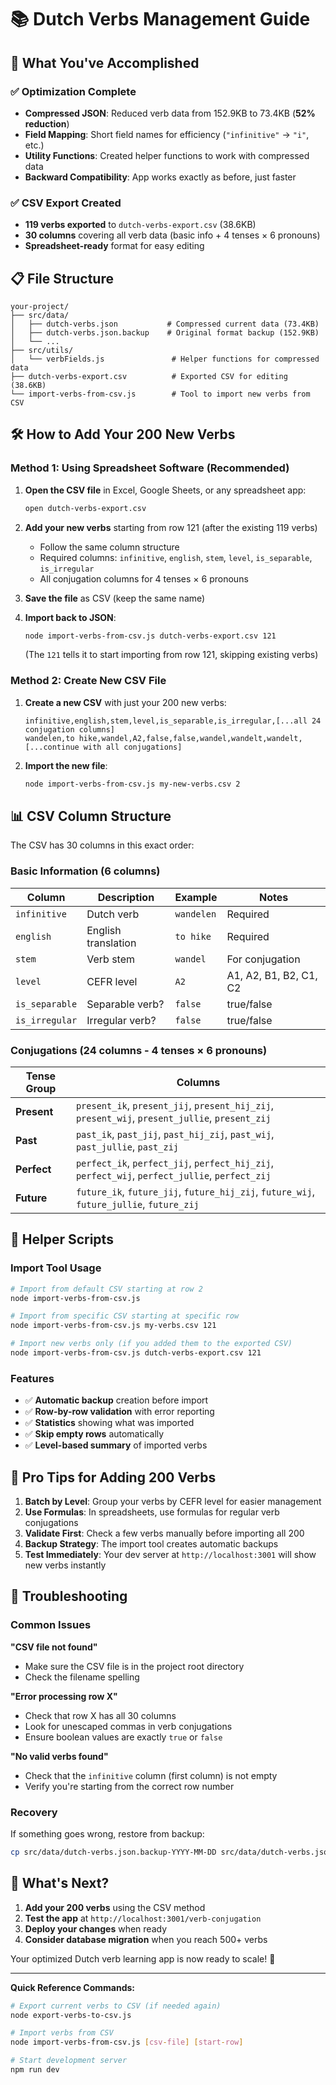# 📚 Dutch Verbs Management Guide

## 🎉 What You've Accomplished

### ✅ Optimization Complete
- **Compressed JSON**: Reduced verb data from 152.9KB to 73.4KB (**52% reduction**)
- **Field Mapping**: Short field names for efficiency (`"infinitive"` → `"i"`, etc.)
- **Utility Functions**: Created helper functions to work with compressed data
- **Backward Compatibility**: App works exactly as before, just faster

### ✅ CSV Export Created
- **119 verbs exported** to `dutch-verbs-export.csv` (38.6KB)
- **30 columns** covering all verb data (basic info + 4 tenses × 6 pronouns)
- **Spreadsheet-ready** format for easy editing

## 📋 File Structure

```
your-project/
├── src/data/
│   ├── dutch-verbs.json           # Compressed current data (73.4KB)
│   ├── dutch-verbs.json.backup    # Original format backup (152.9KB)
│   └── ...
├── src/utils/
│   └── verbFields.js               # Helper functions for compressed data
├── dutch-verbs-export.csv          # Exported CSV for editing (38.6KB)
└── import-verbs-from-csv.js        # Tool to import new verbs from CSV
```

## 🛠️ How to Add Your 200 New Verbs

### Method 1: Using Spreadsheet Software (Recommended)

1. **Open the CSV file** in Excel, Google Sheets, or any spreadsheet app:
   ```bash
   open dutch-verbs-export.csv
   ```

2. **Add your new verbs** starting from row 121 (after the existing 119 verbs)
   - Follow the same column structure
   - Required columns: `infinitive`, `english`, `stem`, `level`, `is_separable`, `is_irregular`
   - All conjugation columns for 4 tenses × 6 pronouns

3. **Save the file** as CSV (keep the same name)

4. **Import back to JSON**:
   ```bash
   node import-verbs-from-csv.js dutch-verbs-export.csv 121
   ```
   (The `121` tells it to start importing from row 121, skipping existing verbs)

### Method 2: Create New CSV File

1. **Create a new CSV** with just your 200 new verbs:
   ```
   infinitive,english,stem,level,is_separable,is_irregular,[...all 24 conjugation columns]
   wandelen,to hike,wandel,A2,false,false,wandel,wandelt,wandelt,[...continue with all conjugations]
   ```

2. **Import the new file**:
   ```bash
   node import-verbs-from-csv.js my-new-verbs.csv 2
   ```

## 📊 CSV Column Structure

The CSV has 30 columns in this exact order:

### Basic Information (6 columns)
| Column | Description | Example | Notes |
|--------|-------------|---------|-------|
| `infinitive` | Dutch verb | `wandelen` | Required |
| `english` | English translation | `to hike` | Required |
| `stem` | Verb stem | `wandel` | For conjugation |
| `level` | CEFR level | `A2` | A1, A2, B1, B2, C1, C2 |
| `is_separable` | Separable verb? | `false` | true/false |
| `is_irregular` | Irregular verb? | `false` | true/false |

### Conjugations (24 columns - 4 tenses × 6 pronouns)
| Tense Group | Columns |
|-------------|---------|
| **Present** | `present_ik`, `present_jij`, `present_hij_zij`, `present_wij`, `present_jullie`, `present_zij` |
| **Past** | `past_ik`, `past_jij`, `past_hij_zij`, `past_wij`, `past_jullie`, `past_zij` |
| **Perfect** | `perfect_ik`, `perfect_jij`, `perfect_hij_zij`, `perfect_wij`, `perfect_jullie`, `perfect_zij` |
| **Future** | `future_ik`, `future_jij`, `future_hij_zij`, `future_wij`, `future_jullie`, `future_zij` |

## 🔧 Helper Scripts

### Import Tool Usage
```bash
# Import from default CSV starting at row 2
node import-verbs-from-csv.js

# Import from specific CSV starting at specific row
node import-verbs-from-csv.js my-verbs.csv 121

# Import new verbs only (if you added them to the exported CSV)
node import-verbs-from-csv.js dutch-verbs-export.csv 121
```

### Features
- ✅ **Automatic backup** creation before import
- ✅ **Row-by-row validation** with error reporting
- ✅ **Statistics** showing what was imported
- ✅ **Skip empty rows** automatically
- ✅ **Level-based summary** of imported verbs

## 🎯 Pro Tips for Adding 200 Verbs

1. **Batch by Level**: Group your verbs by CEFR level for easier management
2. **Use Formulas**: In spreadsheets, use formulas for regular verb conjugations
3. **Validate First**: Check a few verbs manually before importing all 200
4. **Backup Strategy**: The import tool creates automatic backups
5. **Test Immediately**: Your dev server at `http://localhost:3001` will show new verbs instantly

## 🚨 Troubleshooting

### Common Issues

**"CSV file not found"**
- Make sure the CSV file is in the project root directory
- Check the filename spelling

**"Error processing row X"**
- Check that row X has all 30 columns
- Look for unescaped commas in verb conjugations
- Ensure boolean values are exactly `true` or `false`

**"No valid verbs found"**
- Check that the `infinitive` column (first column) is not empty
- Verify you're starting from the correct row number

### Recovery
If something goes wrong, restore from backup:
```bash
cp src/data/dutch-verbs.json.backup-YYYY-MM-DD src/data/dutch-verbs.json
```

## 🎉 What's Next?

1. **Add your 200 verbs** using the CSV method
2. **Test the app** at `http://localhost:3001/verb-conjugation`
3. **Deploy your changes** when ready
4. **Consider database migration** when you reach 500+ verbs

Your optimized Dutch verb learning app is now ready to scale! 🚀

---

**Quick Reference Commands:**
```bash
# Export current verbs to CSV (if needed again)
node export-verbs-to-csv.js

# Import verbs from CSV
node import-verbs-from-csv.js [csv-file] [start-row]

# Start development server
npm run dev
```
